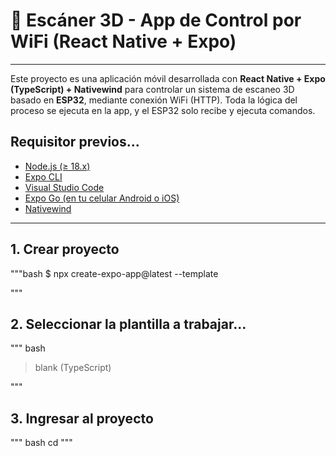 # 📱 Escáner 3D - App de Control por WiFi (React Native + Expo)

---

Este proyecto es una aplicación móvil desarrollada con **React Native + Expo (TypeScript) + Nativewind** para controlar un sistema de escaneo 3D basado en **ESP32**, mediante conexión WiFi (HTTP). Toda la lógica del proceso se ejecuta en la app, y el ESP32 solo recibe y ejecuta comandos.

## Requisitor previos...

- [Node.js (≥ 18.x)](https://nodejs.org/)
- [Expo CLI](https://docs.expo.dev/get-started/installation/)
- [Visual Studio Code](https://code.visualstudio.com/)
- [Expo Go (en tu celular Android o iOS)](https://expo.dev/client)
- [Nativewind](https://www.nativewind.dev/)

---

## 1. Crear proyecto

"""bash
$ npx create-expo-app@latest --template

"""

## 2. Seleccionar la plantilla a trabajar...

""" bash

> blank (TypeScript)

"""

## 3. Ingresar al proyecto

""" bash
cd <nombre-proyecto>
"""
